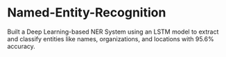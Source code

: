 # Named-Entity-Recognition
Built a Deep Learning-based NER System using an LSTM model to extract and classify entities like names, organizations, and locations with 95.6% accuracy. 
